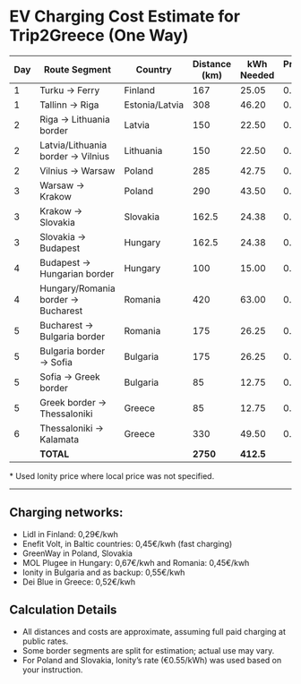# EV Charging Cost Estimate for Trip2Greece (One Way)

| Day  | Route Segment                           | Country         | Distance (km) | kWh Needed | Price/kWh (€) | Segment Cost (€) |
|------|-----------------------------------------|-----------------|--------------|------------|---------------|-----------------|
| 1    | Turku → Ferry                           | Finland         | 167          | 25.05      | 0.29          | 7.26            |
| 1    | Tallinn → Riga                          | Estonia/Latvia  | 308          | 46.20      | 0.45          | 20.79           |
| 2    | Riga → Lithuania border                 | Latvia          | 150          | 22.50      | 0.45          | 10.13           |
| 2    | Latvia/Lithuania border → Vilnius       | Lithuania       | 150          | 22.50      | 0.45          | 10.13           |
| 2    | Vilnius → Warsaw                        | Poland          | 285          | 42.75      | 0.55*         | 23.51           |
| 3    | Warsaw → Krakow                         | Poland          | 290          | 43.50      | 0.55*         | 23.93           |
| 3    | Krakow → Slovakia                       | Slovakia        | 162.5        | 24.38      | 0.55*         | 13.41           |
| 3    | Slovakia → Budapest                     | Hungary         | 162.5        | 24.38      | 0.67          | 16.34           |
| 4    | Budapest → Hungarian border             | Hungary         | 100          | 15.00      | 0.67          | 10.05           |
| 4    | Hungary/Romania border → Bucharest      | Romania         | 420          | 63.00      | 0.45          | 28.35           |
| 5    | Bucharest → Bulgaria border             | Romania         | 175          | 26.25      | 0.45          | 11.81           |
| 5    | Bulgaria border → Sofia                 | Bulgaria        | 175          | 26.25      | 0.55          | 14.44           |
| 5    | Sofia → Greek border                    | Bulgaria        | 85           | 12.75      | 0.55          | 7.01            |
| 5    | Greek border → Thessaloniki             | Greece          | 85           | 12.75      | 0.52          | 6.63            |
| 6    | Thessaloniki → Kalamata                 | Greece          | 330          | 49.50      | 0.52          | 25.74           |
|      | **TOTAL**                               |                 | **2750**     | **412.5**  |               | **229.53**      |

\* Used Ionity price where local price was not specified.

---

## Charging networks:
- Lidl in Finland: 0,29€/kwh
- Enefit Volt, in Baltic countries: 0,45€/kwh (fast charging)
- GreenWay in Poland, Slovakia
- MOL Plugee in Hungary: 0,67€/kwh and Romania: 0,45€/kwh
- Ionity in Bulgaria and as backup: 0,55€/kwh
- Dei Blue in Greece: 0,52€/kwh

## Calculation Details

- All distances and costs are approximate, assuming full paid charging at public rates.
- Some border segments are split for estimation; actual use may vary.
- For Poland and Slovakia, Ionity’s rate (€0.55/kWh) was used based on your instruction.
